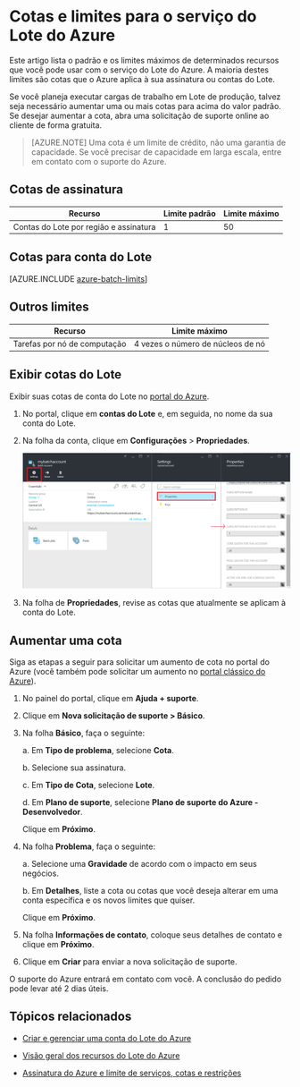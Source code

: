 <properties
	pageTitle="Cotas de serviço e limites do Lote | Microsoft Azure"
	description="Saiba mais sobre cotas, limites e restrições para usar o serviço do Lote do Azure"
	services="batch"
	documentationCenter=""
	authors="dlepow"
	manager="timlt"
	editor=""/>

<tags
	ms.service="batch"
	ms.workload="big-compute"
	ms.tgt_pltfrm="na"
	ms.devlang="na"
	ms.topic="article"
	ms.date="01/26/2016"
	ms.author="danlep"/>

# Cotas e limites para o serviço do Lote do Azure

Este artigo lista o padrão e os limites máximos de determinados recursos que você pode usar com o serviço do Lote do Azure. A maioria destes limites são cotas que o Azure aplica à sua assinatura ou contas do Lote.

Se você planeja executar cargas de trabalho em Lote de produção, talvez seja necessário aumentar uma ou mais cotas para acima do valor padrão. Se desejar aumentar a cota, abra uma solicitação de suporte online ao cliente de forma gratuita.

>[AZURE.NOTE] Uma cota é um limite de crédito, não uma garantia de capacidade. Se você precisar de capacidade em larga escala, entre em contato com o suporte do Azure.

## Cotas de assinatura
Recurso|Limite padrão|Limite máximo
---|---|---
Contas do Lote por região e assinatura|1|50

## Cotas para conta do Lote
[AZURE.INCLUDE [azure-batch-limits](../../includes/azure-batch-limits.md)]

## Outros limites
Recurso|Limite máximo
---|---
Tarefas por nó de computação|4 vezes o número de núcleos de nó

## Exibir cotas do Lote

Exibir suas cotas de conta do Lote no [portal do Azure](https://portal.azure.com).

1. No portal, clique em **contas do Lote** e, em seguida, no nome da sua conta do Lote.

2. Na folha da conta, clique em **Configurações** > **Propriedades**.

	![Cotas para conta do Lote][account_quotas]

3. Na folha de **Propriedades**, revise as cotas que atualmente se aplicam à conta do Lote.

## Aumentar uma cota

Siga as etapas a seguir para solicitar um aumento de cota no portal do Azure (você também pode solicitar um aumento no [portal clássico do Azure](https://azure.microsoft.com/blog/2014/06/04/azure-limits-quotas-increase-requests/)).

1. No painel do portal, clique em **Ajuda + suporte**.

2. Clique em **Nova solicitação de suporte > Básico**.

3. Na folha **Básico**, faça o seguinte:

	a. Em **Tipo de problema**, selecione **Cota**.

	b. Selecione sua assinatura.

	c. Em **Tipo de Cota**, selecione **Lote**.

	d. Em **Plano de suporte**, selecione **Plano de suporte do Azure - Desenvolvedor**.

	Clique em **Próximo**.

4. Na folha **Problema**, faça o seguinte:

	a. Selecione uma **Gravidade** de acordo com o impacto em seus negócios.

	b. Em **Detalhes**, liste a cota ou cotas que você deseja alterar em uma conta específica e os novos limites que quiser.

	Clique em **Próximo**.

5. Na folha **Informações de contato**, coloque seus detalhes de contato e clique em **Próximo**.

6. Clique em **Criar** para enviar a nova solicitação de suporte.

O suporte do Azure entrará em contato com você. A conclusão do pedido pode levar até 2 dias úteis.

## Tópicos relacionados

* [Criar e gerenciar uma conta do Lote do Azure](batch-account-create-portal.md)

* [Visão geral dos recursos do Lote do Azure](batch-api-basics.md)

* [Assinatura do Azure e limite de serviços, cotas e restrições](../azure-subscription-service-limits.md)

[account_quotas]: ./media/batch-quota-limit/accountquota_portal.PNG

<!---HONumber=AcomDC_0218_2016-->